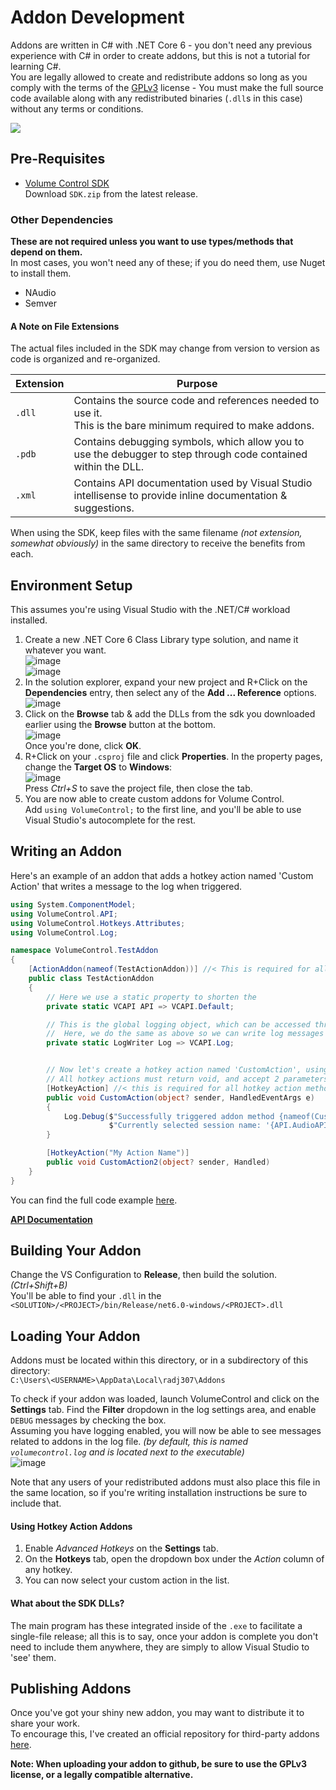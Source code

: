 # Addon Development
Addons are written in C# with .NET Core 6 - you don't need any previous experience with C# in order to create addons, but this is not a tutorial for learning C#.  
You are legally allowed to create and redistribute addons so long as you comply with the terms of the [GPLv3](https://github.com/radj307/volume-control/blob/main/LICENSE) license - You must make the full source code available along with any redistributed binaries (`.dll`s in this case) without any terms or conditions.  

![](https://i.imgur.com/DUI7k84.png)

## Pre-Requisites

- [Volume Control SDK](https://github.com/radj307/volume-control/releases)  
  Download `SDK.zip` from the latest release.
  
### Other Dependencies

**These are not required unless you want to use types/methods that depend on them.**  
In most cases, you won't need any of these; if you do need them, use Nuget to install them.  

- NAudio
- Semver

#### A Note on File Extensions

The actual files included in the SDK may change from version to version as code is organized and re-organized.  

| Extension | Purpose                                                                                                         |
|-----------|-----------------------------------------------------------------------------------------------------------------|
| `.dll`    | Contains the source code and references needed to use it.<br/>This is the bare minimum required to make addons. |
| `.pdb`    | Contains debugging symbols, which allow you to use the debugger to step through code contained within the DLL.  |
| `.xml`    | Contains API documentation used by Visual Studio intellisense to provide inline documentation & suggestions.    |

When using the SDK, keep files with the same filename *(not extension, somewhat obviously)* in the same directory to receive the benefits from each.

## Environment Setup
This assumes you're using Visual Studio with the .NET/C# workload installed.  

 1. Create a new .NET Core 6 Class Library type solution, and name it whatever you want.  
    ![image](https://user-images.githubusercontent.com/1927798/169677073-716d9c3b-5928-4414-8985-3dc22a79c160.png)  
    ![image](https://user-images.githubusercontent.com/1927798/169677083-622c7461-11bb-4b57-8eeb-664ced0fde6f.png)  
 2. In the solution explorer, expand your new project and R+Click on the **Dependencies** entry, then select any of the **Add ... Reference** options.   
    ![image](https://user-images.githubusercontent.com/1927798/169680877-f5a0b8dc-153b-46bd-b566-3e25c6af01b4.png)
 3. Click on the **Browse** tab & add the DLLs from the sdk you downloaded earlier using the **Browse** button at the bottom.  
    ![image](https://user-images.githubusercontent.com/1927798/169681046-b9b1d092-8500-42d7-a587-3f75a5f3698c.png)  
    Once you're done, click **OK**.
 4. R+Click on your `.csproj` file and click **Properties**. In the property pages, change the **Target OS** to **Windows**:  
    ![image](https://user-images.githubusercontent.com/1927798/169683966-573f9c1c-4971-4304-a8b5-c01c931af5c2.png)  
    Press *Ctrl+S* to save the project file, then close the tab.
 5. You are now able to create custom addons for Volume Control.  
    Add `using VolumeControl;` to the first line, and you'll be able to use Visual Studio's autocomplete for the rest.

## Writing an Addon

Here's an example of an addon that adds a hotkey action named 'Custom Action' that writes a message to the log when triggered.  
```csharp
using System.ComponentModel;
using VolumeControl.API;
using VolumeControl.Hotkeys.Attributes;
using VolumeControl.Log;

namespace VolumeControl.TestAddon
{
    [ActionAddon(nameof(TestActionAddon))] //< This is required for all addon classes that should be loaded.
    public class TestActionAddon
    {
        // Here we use a static property to shorten the 
        private static VCAPI API => VCAPI.Default;

        // This is the global logging object, which can be accessed through the static VCAPI.Log property.
        //  Here, we do the same as above so we can write log messages with shorter syntax.
        private static LogWriter Log => VCAPI.Log;


        // Now let's create a hotkey action named 'CustomAction', using the action event handler signature.
        // All hotkey actions must return void, and accept 2 parameters of types object? & HandledEventArgs.
        [HotkeyAction] //< this is required for all hotkey action methods
        public void CustomAction(object? sender, HandledEventArgs e)
        {
            Log.Debug($"Successfully triggered addon method {nameof(CustomAction)}!",
                      $"Currently selected session name: '{API.AudioAPI.SelectedSession?.ProcessName}'");
        }

        [HotkeyAction("My Action Name")]
        public void CustomAction2(object? sender, Handled)
    }
}
```

You can find the full code example [here](https://github.com/radj307/volume-control.TestAddon).

**[API Documentation](https://github.com/radj307/volume-control/wiki/API-Documentation)**

## Building Your Addon

Change the VS Configuration to **Release**, then build the solution. *(Ctrl+Shift+B)*  
You'll be able to find your `.dll` in the `<SOLUTION>/<PROJECT>/bin/Release/net6.0-windows/<PROJECT>.dll`

## Loading Your Addon
Addons must be located within this directory, or in a subdirectory of this directory:  
`C:\Users\<USERNAME>\AppData\Local\radj307\Addons`  

To check if your addon was loaded, launch VolumeControl and click on the **Settings** tab. Find the **Filter** dropdown in the log settings area, and enable `DEBUG` messages by checking the box.  
Assuming you have logging enabled, you will now be able to see messages related to addons in the log file. *(by default, this is named `volumecontrol.log` and is located next to the executable)*  
![image](https://user-images.githubusercontent.com/1927798/169681684-f41649d3-49c0-4c33-aaf3-5454de4dfdad.png)

Note that any users of your redistributed addons must also place this file in the same location, so if you're writing installation instructions be sure to include that.  

#### Using Hotkey Action Addons

 1. Enable *Advanced Hotkeys* on the **Settings** tab.
 2. On the **Hotkeys** tab, open the dropdown box under the *Action* column of any hotkey.
 3. You can now select your custom action in the list.

#### What about the SDK DLLs?

The main program has these integrated inside of the `.exe` to facilitate a single-file release; all this is to say, once your addon is complete you don't need to include them anywhere, they are simply to allow Visual Studio to 'see' them.

## Publishing Addons
Once you've got your shiny new addon, you may want to distribute it to share your work.  
To encourage this, I've created an official repository for third-party addons [here](https://github.com/radj307/volume-control.Addons).  

**Note: When uploading your addon to github, be sure to use the GPLv3 license, or a legally compatible alternative.**


